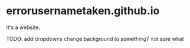 # errorusernametaken.github.io

It's a website.

TODO: add dropdowns
      change background to something? not sure what
